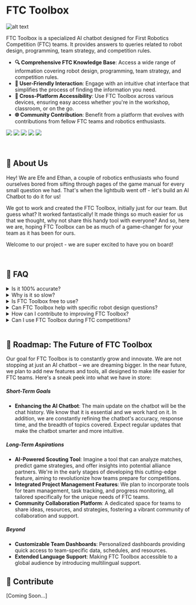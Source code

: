 # FTC Toolbox

![alt text]([[https://github.com/ethansocal/ftc-toolbox/cover_image.png?raw=true](https://github.com/ethansocal/ftc-toolbox/blob/main/cover_image.png?raw=true)])

FTC Toolbox is a specialized AI chatbot designed for First Robotics Competition (FTC) teams. It provides answers to queries related to robot design, programming, team strategy, and competition rules.

-   **🔍 Comprehensive FTC Knowledge Base**: Access a wide range of information covering robot design, programming, team strategy, and competition rules.
-   **💬 User-Friendly Interaction**: Engage with an intuitive chat interface that simplifies the process of finding the information you need.
-   **📱 Cross-Platform Accessibility**: Use FTC Toolbox across various devices, ensuring easy access whether you're in the workshop, classroom, or on the go.
-   **🌐 Community Contribution**: Benefit from a platform that evolves with contributions from fellow FTC teams and robotics enthusiasts.

![](https://img.shields.io/github/stars/ethansocal/ftc-toolbox.svg) ![](https://img.shields.io/github/forks/ethansocal/ftc-toolbox.svg) ![](https://img.shields.io/github/tag/ethansocal/ftc-toolbox.svg) ![](https://img.shields.io/github/release/ethansocal/ftc-toolbox.svg) ![](https://img.shields.io/github/issues/ethansocal/ftc-toolbox.svg)

<br>

## 🚀 About Us

Hey! We are Efe and Ethan, a couple of robotics enthusiasts who found ourselves bored from sifting through pages of the game manual for every small question we had. That's when the lightbulb went off - let's build an AI Chatbot to do it for us!

We got to work and created the FTC Toolbox, initially just for our team. But guess what? It worked fantastically! It made things so much easier for us that we thought, why not share this handy tool with everyone? And so, here we are, hoping FTC Toolbox can be as much of a game-changer for your team as it has been for ours.

Welcome to our project - we are super excited to have you on board!

<br>

## 🙋 FAQ

<details>
 <summary>Is it 100% accurate?</summary>
 While we strive for accuracy, FTC Toolbox, like any AI-powered tool, may not always be 100% accurate. It's designed to provide helpful information and guidance based on the data and algorithms it's been trained on. We recommend always cross-referencing with official FTC resources for critical decisions.
</details>

<details>
 <summary>Why is it so slow?</summary>
 We understand that speed is crucial, especially in a fast-paced environment like FTC. The current response time is partly due to our reliance on OpenAI's advanced assistant system, which prioritizes accuracy and comprehensive responses. We're actively working on optimizing this balance to make FTC Toolbox faster without compromising the quality of information. Stay tuned for updates!
</details>


<details>
 <summary>Is FTC Toolbox free to use?</summary>
 Absolutely! FTC Toolbox is a community-driven project and is completely free for all FTC teams and enthusiasts.
</details>

<details>
 <summary>Can FTC Toolbox help with specific robot design questions?</summary>
 Yes, FTC Toolbox can provide general advice and resources on robot design, but it's not a substitute for detailed, team-specific engineering decisions.
</details>

<details>
 <summary>How can I contribute to improving FTC Toolbox?</summary>
 We welcome contributions! You can contribute by providing feedback, suggesting features, or helping with development. Check out our 'Contribute' section for more details.
</details>

<details>
 <summary>Can I use FTC Toolbox during FTC competitions?</summary>
 Yes, FTC Toolbox is a great resource for quick information during competitions. However, always ensure compliance with FTC competition rules regarding the use of digital tools.
</details>

<br>

## 🌟 Roadmap: The Future of FTC Toolbox
Our goal for FTC Toolbox is to constantly grow and innovate. We are not stopping at just an AI chatbot – we are dreaming bigger. In the near future, we plan to add new features and tools, all designed to make life easier for FTC teams. Here's a sneak peek into what we have in store:

##### Short-Term Goals
- **Enhancing the AI Chatbot**: The  main update on the chatbot will be the chat history. We know that it is essential and we work hard on it. In addition, we are constantly refining the chatbot's accuracy, response time, and the breadth of topics covered. Expect regular updates that make the chatbot smarter and more intuitive.

##### Long-Term Aspirations
- **AI-Powered Scouting Tool**: Imagine a tool that can analyze matches, predict game strategies, and offer insights into potential alliance partners. We're in the early stages of developing this cutting-edge feature, aiming to revolutionize how teams prepare for competitions.
- **Integrated Project Management Features**: We plan to incorporate tools for team management, task tracking, and progress monitoring, all tailored specifically for the unique needs of FTC teams.
- **Community Collaboration Platform**: A dedicated space for teams to share ideas, resources, and strategies, fostering a vibrant community of collaboration and support.

##### Beyond
- **Customizable Team Dashboards**: Personalized dashboards providing quick access to team-specific data, schedules, and resources.
- **Extended Language Support**: Making FTC Toolbox accessible to a global audience by introducing multilingual support.


## 🔧 Contribute
[Coming Soon\...]
